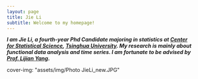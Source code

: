 ```yaml
---
layout: page
title: Jie Li
subtitle: Welcome to my homepage!
---
```



**_I am Jie Li, a fourth-year Phd Candidate majoring in statistics at [Center for Statistical Science](http://www.stat.tsinghua.edu.cn), [Tsinghua University](https://www.tsinghua.edu.cn). My research is mainly about functional data analysis and time series. I am fortunate to be advised by [Prof. Lijian Yang](http://www.stat.tsinghua.edu.cn/en/teambuilder/faculty/lijian-yang)_.**




cover-img: "assets/img/Photo JieLi_new.JPG"

  
    
      
      







